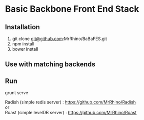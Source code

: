 Basic Backbone Front End Stack
=========

Installation
---------

1. git clone git@github.com:MrRhino/BaBaFES.git<br>
2. npm install<br>
3. bower install<br>

Use with matching backends
---------

Run
---------

grunt serve

Radish (simple redis server) : https://github.com/MrRhino/Radish<br>
or<br>
Roast (simple levelDB server) : https://github.com/MrRhino/Roast<br>
